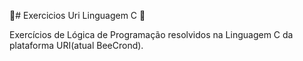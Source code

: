 :triangular_flag_on_post:# Exercicios Uri Linguagem C :triangular_flag_on_post:

Exercícios de Lógica de Programação resolvidos na Linguagem C da plataforma URI(atual BeeCrond).
